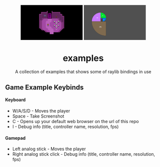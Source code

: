 <div align="center">
    <img title="Screenshot taken with the game example" width="200px" src="screenshots/game.png">
    <img title="Screenshot taken with the fib example" width="200px" src="screenshots/fib.png">
    <h1>examples</h1>
    <p>A collection of examples that shows some of raylib bindings in use</p>
</div>

## Game Example Keybinds  
#### Keyboard  
- W/A/S/D - Moves the player
- Space - Take Screenshot
- C - Opens up your default web browser on the url of this repo
- I - Debug info (title, controller name, resolution, fps)

#### Gamepad  
- Left analog stick - Moves the player
- Right analog stick click - Debug info (title, controller name, resolution,
  fps)
